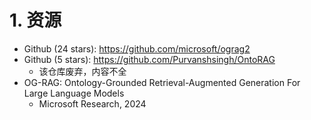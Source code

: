 # 1. 资源

- Github (24 stars): https://github.com/microsoft/ograg2
- Github (5 stars): https://github.com/Purvanshsingh/OntoRAG
  - 该仓库废弃，内容不全
- OG-RAG: Ontology-Grounded Retrieval-Augmented Generation For Large Language Models
  - Microsoft Research, 2024